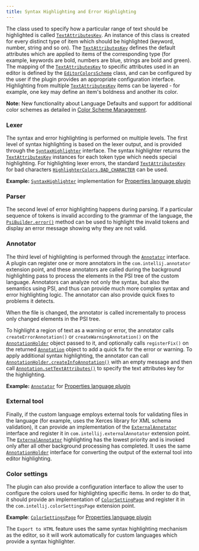 ```yaml
---
title: Syntax Highlighting and Error Highlighting
---
```


The class used to specify how a particular range of text should be highlighted is called
[`TextAttributesKey`](upsource:///platform/core-api/src/com/intellij/openapi/editor/colors/TextAttributesKey.java).
An instance of this class is created for every distinct type of item which should be highlighted (keyword, number, string and so on).
The
[`TextAttributesKey`](upsource:///platform/core-api/src/com/intellij/openapi/editor/colors/TextAttributesKey.java)
defines the default attributes which are applied to items of the corresponding type (for example, keywords are bold, numbers are blue, strings are bold and green).
The mapping of the
[`TextAttributesKey`](upsource:///platform/core-api/src/com/intellij/openapi/editor/colors/TextAttributesKey.java)
to specific attributes used in an editor is defined by the
[`EditorColorsScheme`](upsource:///platform/editor-ui-api/src/com/intellij/openapi/editor/colors/EditorColorsScheme.java)
class, and can be configured by the user if the plugin provides an appropriate configuration interface.
Highlighting from multiple
[`TextAttributesKey`](upsource:///platform/core-api/src/com/intellij/openapi/editor/colors/TextAttributesKey.java)
items can be layered - for example, one key may define an item's boldness and another its color.

**Note:**
New functionality about Language Defaults and support for additional color schemes as detailed in
[Color Scheme Management](/reference_guide/color_scheme_management.md).


### Lexer

The syntax and error highlighting is performed on multiple levels.
The first level of syntax highlighting is based on the lexer output, and is provided through the
[`SyntaxHighlighter`](upsource:///platform/editor-ui-api/src/com/intellij/openapi/fileTypes/SyntaxHighlighter.java)
interface.
The syntax highlighter returns the
[`TextAttributesKey`](upsource:///platform/core-api/src/com/intellij/openapi/editor/colors/TextAttributesKey.java)
instances for each token type which needs special highlighting.
For highlighting lexer errors, the standard
[`TextAttributesKey`](upsource:///platform/core-api/src/com/intellij/openapi/editor/colors/TextAttributesKey.java)
for bad characters
[`HighlighterColors.BAD_CHARACTER`](upsource:///platform/editor-ui-api/src/com/intellij/openapi/editor/HighlighterColors.java)
can be used.

**Example:**
[`SyntaxHighlighter`](upsource:///plugins/properties/properties-psi-api/src/com/intellij/lang/properties/PropertiesHighlighter.java)
implementation for
[Properties language plugin](upsource:///plugins/properties/)


### Parser

The second level of error highlighting happens during parsing.
If a particular sequence of tokens is invalid according to the grammar of the language, the
[`PsiBuilder.error()`](upsource:///platform/core-api/src/com/intellij/lang/PsiBuilder.java)
method can be used to highlight the invalid tokens and display an error message showing why they are not valid.

### Annotator

The third level of highlighting is performed through the
[`Annotator`](upsource:///platform/analysis-api/src/com/intellij/lang/annotation/Annotator.java)
interface.
A plugin can register one or more annotators in the `com.intellij.annotator` extension point, and these annotators are called during the background highlighting pass to process the elements in the PSI tree of the custom language.
Annotators can analyze not only the syntax, but also the semantics using PSI, and thus can provide much more complex syntax and error highlighting logic.
The annotator can also provide quick fixes to problems it detects.

When the file is changed, the annotator is called incrementally to process only changed elements in the PSI tree.

To highlight a region of text as a warning or error, the annotator calls `createErrorAnnotation()` or `createWarningAnnotation()` on the
[`AnnotationHolder`](upsource:///platform/analysis-api/src/com/intellij/lang/annotation/AnnotationHolder.java)
object passed to it, and optionally calls `registerFix()` on the returned
[`Annotation`](upsource:///platform/analysis-api/src/com/intellij/lang/annotation/Annotation.java)
object to add a quick fix for the error or warning.
To apply additional syntax highlighting, the annotator can call
[`AnnotationHolder.createInfoAnnotation()`](upsource:///platform/analysis-api/src/com/intellij/lang/annotation/AnnotationHolder.java)
with an empty message and then call
[`Annotation.setTextAttributes()`](upsource:///platform/analysis-api/src/com/intellij/lang/annotation/Annotation.java)
to specify the text attributes key for the highlighting.

**Example:**
[`Annotator`](upsource:///plugins/properties/properties-psi-impl/src/com/intellij/lang/properties/PropertiesAnnotator.java)
for
[Properties language plugin](upsource:///plugins/properties/)


### External tool

Finally, if the custom language employs external tools for validating files in the language (for example, uses the Xerces library for XML schema validation), it can provide an implementation of the
[`ExternalAnnotator`](upsource:///platform/analysis-api/src/com/intellij/lang/annotation/ExternalAnnotator.java)
interface and register it in `com.intellij.externalAnnotator` extension point.
The
[`ExternalAnnotator`](upsource:///platform/analysis-api/src/com/intellij/lang/annotation/ExternalAnnotator.java)
highlighting has the lowest priority and is invoked only after all other background processing has completed.
It uses the same
[`AnnotationHolder`](upsource:///platform/analysis-api/src/com/intellij/lang/annotation/AnnotationHolder.java)
interface for converting the output of the external tool into editor highlighting.

### Color settings

The plugin can also provide a configuration interface to allow the user to configure the colors used for highlighting specific items.
In order to do that, it should provide an implementation of
[`ColorSettingPage`](upsource:///platform/lang-api/src/com/intellij/openapi/options/colors/ColorSettingsPage.java)
and register it in the `com.intellij.colorSettingsPage` extension point.

**Example**:
[`ColorSettingsPage`](upsource:///plugins/properties/src/com/intellij/openapi/options/colors/pages/PropertiesColorsPage.java)
for
[Properties language plugin](upsource:///plugins/properties/)

The `Export to HTML` feature uses the same syntax highlighting mechanism as the editor, so it will work automatically for custom languages which provide a syntax highlighter.

